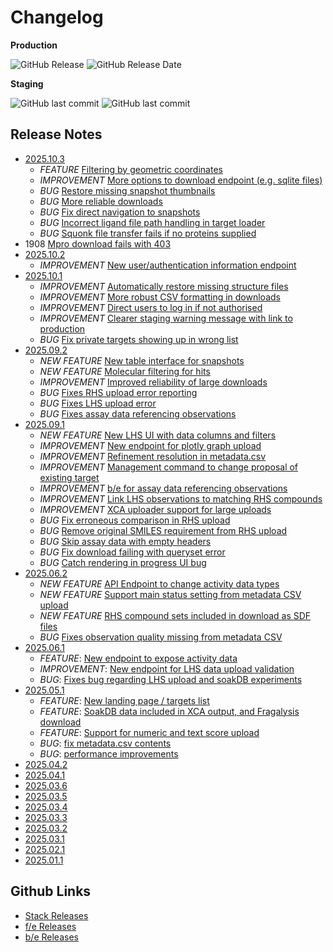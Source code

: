 
# Changelog

**Production**

![GitHub Release](https://img.shields.io/github/v/release/xchem/fragalysis-stack?display_name=tag&style=for-the-badge&label=production%20version&link=https%3A%2F%2Fgithub.com%2Fxchem%2Ffragalysis-stack%2Freleases)
![GitHub Release Date](https://img.shields.io/github/release-date/xchem/fragalysis-stack?style=for-the-badge&label=released%20&link=https%3A%2F%2Fgithub.com%2Fxchem%2Ffragalysis-stack%2Freleases)

**Staging**

![GitHub last commit](https://img.shields.io/github/last-commit/xchem/fragalysis-backend?style=for-the-badge&label=last%20b%2Fe%20update)
![GitHub last commit](https://img.shields.io/github/last-commit/xchem/fragalysis-frontend?style=for-the-badge&label=last%20f%2Fe%20update)



## Release Notes

- [2025.10.3](https://github.com/xchem/fragalysis-stack/releases/tag/2025.10.3)
	* _FEATURE_ [Filtering by geometric coordinates](https://github.com/m2ms/fragalysis-frontend/issues/1821)
	* _IMPROVEMENT_ [More options to download endpoint (e.g. sqlite files)](https://github.com/m2ms/fragalysis-frontend/issues/1932)
	* _BUG_ [Restore missing snapshot thumbnails](https://github.com/m2ms/fragalysis-frontend/issues/1936)
	* _BUG_ [More reliable downloads](https://github.com/m2ms/fragalysis-frontend/issues/1908)
	* _BUG_ [Fix direct navigation to snapshots](https://github.com/m2ms/fragalysis-frontend/issues/1912)
	* _BUG_ [Incorrect ligand file path handling in target loader](https://github.com/m2ms/fragalysis-frontend/issues/1935)
	* _BUG_ [Squonk file transfer fails if no proteins supplied](https://github.com/m2ms/fragalysis-frontend/issues/1934)
- 1908 [Mpro download fails with 403](https://github.com/m2ms/fragalysis-frontend/issues/1908)
- [2025.10.2](https://github.com/xchem/fragalysis-stack/releases/tag/2025.10.2)
	* _IMPROVEMENT_ [New user/authentication information endpoint](https://github.com/m2ms/fragalysis-frontend/issues/1452)
- [2025.10.1](https://github.com/xchem/fragalysis-stack/releases/tag/2025.10.1)
	* _IMPROVEMENT_ [Automatically restore missing structure files](https://github.com/m2ms/fragalysis-frontend/issues/1609)
	* _IMPROVEMENT_ [More robust CSV formatting in downloads](https://github.com/m2ms/fragalysis-frontend/issues/1910)
	* _IMPROVEMENT_ [Direct users to log in if not authorised](https://github.com/m2ms/fragalysis-frontend/issues/1716)
	* _IMPROVEMENT_ [Clearer staging warning message with link to production](https://github.com/m2ms/fragalysis-frontend/issues/1716)
	* _BUG_ [Fix private targets showing up in wrong list](https://github.com/m2ms/fragalysis-frontend/issues/1902)
- [2025.09.2](https://github.com/xchem/fragalysis-stack/releases/tag/2025.09.2)
	* _NEW FEATURE_ [New table interface for snapshots](https://github.com/m2ms/fragalysis-frontend/issues/1734)
	* _NEW FEATURE_ [Molecular filtering for hits](https://github.com/m2ms/fragalysis-frontend/issues/1820)
	* _IMPROVEMENT_ [Improved reliability of large downloads](https://github.com/m2ms/fragalysis-frontend/issues/1859)
	* _BUG_ [Fixes RHS upload error reporting](https://github.com/m2ms/fragalysis-frontend/issues/1904)
	* _BUG_ [Fixes LHS upload error](https://github.com/m2ms/fragalysis-frontend/issues/1903)
	* _BUG_ [Fixes assay data referencing observations](https://github.com/m2ms/fragalysis-frontend/issues/1847)
- [2025.09.1](https://github.com/xchem/fragalysis-stack/releases/tag/2025.09.1)
	* _NEW FEATURE_ [New LHS UI with data columns and filters](https://github.com/m2ms/fragalysis-frontend/issues/1417)
	* _IMPROVEMENT_ [New endpoint for plotly graph upload](https://github.com/m2ms/fragalysis-frontend/issues/1817)
	* _IMPROVEMENT_ [Refinement resolution in metadata.csv](https://github.com/m2ms/fragalysis-frontend/issues/1831)
	* _IMPROVEMENT_ [Management command to change proposal of existing target](https://github.com/m2ms/fragalysis-frontend/issues/1515)
	* _IMPROVEMENT_ [b/e for assay data referencing observations](https://github.com/m2ms/fragalysis-frontend/issues/1847)
	* _IMPROVEMENT_ [Link LHS observations to matching RHS compounds](https://github.com/m2ms/fragalysis-frontend/issues/1591)
	* _IMPROVEMENT_ [XCA uploader support for large uploads](https://github.com/m2ms/fragalysis-frontend/issues/1872)
	* _BUG_ [Fix erroneous comparison in RHS upload](https://github.com/m2ms/fragalysis-frontend/issues/1840)
	* _BUG_ [Remove original SMILES requirement from RHS upload](https://github.com/m2ms/fragalysis-frontend/issues/1846)
	* _BUG_ [Skip assay data with empty headers](https://github.com/m2ms/fragalysis-frontend/issues/1851)
	* _BUG_ [Fix download failing with queryset error](https://github.com/m2ms/fragalysis-frontend/issues/1879)
	* _BUG_ [Catch rendering in progress UI bug](https://github.com/m2ms/fragalysis-frontend/issues/1828)
- [2025.06.2](https://github.com/xchem/fragalysis-stack/releases/tag/2025.06.2)
	* _NEW FEATURE_ [API Endpoint to change activity data types](https://github.com/m2ms/fragalysis-frontend/issues/1797)
	* _NEW FEATURE_ [Support main status setting from metadata CSV upload](https://github.com/m2ms/fragalysis-frontend/issues/1807)
	* _NEW FEATURE_ [RHS compound sets included in download as SDF files](https://github.com/m2ms/fragalysis-frontend/issues/1583)
	* _BUG_ [Fixes observation quality missing from metadata CSV](https://github.com/m2ms/fragalysis-frontend/issues/1804)
- [2025.06.1](https://github.com/xchem/fragalysis-stack/releases/tag/2025.06.1)
	- *FEATURE*: [New endpoint to expose activity data](https://github.com/m2ms/fragalysis-frontend/issues/1780)
	- *IMPROVEMENT*: [New endpoint for LHS data upload validation](https://github.com/m2ms/fragalysis-frontend/issues/1774)
	- *BUG*: [Fixes bug regarding LHS upload and soakDB experiments](https://github.com/m2ms/fragalysis-frontend/issues/1785)
- [2025.05.1](https://github.com/xchem/fragalysis-stack/releases/tag/2025.05.1)
	- *FEATURE*: [New landing page / targets list](https://github.com/m2ms/fragalysis-frontend/issues/1565)
	- *FEATURE*: [SoakDB data included in XCA output, and Fragalysis download](https://github.com/m2ms/fragalysis-frontend/issues/1768)
	- *FEATURE*: [Support for numeric and text score upload](https://github.com/m2ms/fragalysis-frontend/issues/1683)
	- *BUG*: [fix metadata.csv contents](https://github.com/m2ms/fragalysis-frontend/issues/1763)
	- *BUG*: [performance improvements](https://github.com/m2ms/fragalysis-frontend/issues/1761)
- [2025.04.2](https://github.com/xchem/fragalysis-stack/releases/tag/2025.04.2)
- [2025.04.1](https://github.com/xchem/fragalysis-stack/releases/tag/2025.04.1)
- [2025.03.6](https://github.com/xchem/fragalysis-stack/releases/tag/2025.03.6)
- [2025.03.5](https://github.com/xchem/fragalysis-stack/releases/tag/2025.03.5)
- [2025.03.4](https://github.com/xchem/fragalysis-stack/releases/tag/2025.03.4)
- [2025.03.3](https://github.com/xchem/fragalysis-stack/releases/tag/2025.03.3)
- [2025.03.2](https://github.com/xchem/fragalysis-stack/releases/tag/2025.03.2)
- [2025.03.1](https://github.com/xchem/fragalysis-stack/releases/tag/2025.03.1)
- [2025.02.1](https://github.com/xchem/fragalysis-stack/releases/tag/2025.02.1)
- [2025.01.1](https://github.com/xchem/fragalysis-stack/releases/tag/2025.01.1)

## Github Links

- [Stack Releases](https://github.com/xchem/fragalysis-stack/releases)
- [f/e Releases](https://github.com/xchem/fragalysis-frontend/releases)
- [b/e Releases](https://github.com/xchem/fragalysis-backend/releases)